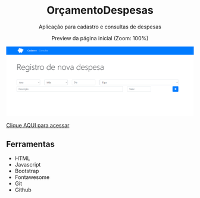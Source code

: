 <h1 align="center"> OrçamentoDespesas </h1>

<p align="center">Aplicação para cadastro e consultas de despesas</p>

<p align="center">Preview da página inicial (Zoom: 100%)</p>
<img src="./OrcamentoDespesas-Preview.png">

[Clique AQUI para acessar](https://nepht022.github.io/OrcamentoDespesas/)

## Ferramentas

- HTML
- Javascript
- Bootstrap
- Fontawesome
- Git
- Github
